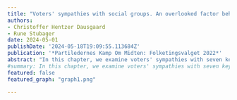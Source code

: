 ```yaml
---
title: "Voters' sympathies with social groups. An overlooked factor behind party choice"
authors:
- Christoffer Hentzer Dausgaard
- Rune Stubager
date: 2024-05-01
publishDate: '2024-05-18T19:09:55.113684Z'
publication: '*Partiledernes Kamp Om Midten: Folketingsvalget 2022*'
abstract: "In this chapter, we examine voters' sympathies with seven key groups - the young and the elderly; the working class and the upper middle class; urban and non-urban dwellers; and Muslims - and how these sympathies are related to party choice. The groups experience varying levels of sympathy among voters, and voters' perceptions of which parties represent each group change somewhat over time. Furthermore, we find that voters' attitudes towards the groups affect their party choice, such that parties associated with a given group receive more votes among those who sympathise with the group. This points to group sympathies as an overlooked explanation in electoral research, which has long focused on objective group memberships. Despite the diminished importance of group memberships, our analyses show that social groups still play an important role in Danish voter behaviour."
#summary: In this chapter, we examine voters' sympathies with seven key groups - the young and the elderly; the working class and the upper middle class; urban and non-urban dwellers; and Muslims - and how these sympathies are related to party choice. We find that voters' attitudes towards the groups affect their party choice, such that parties associated with a given group receive more votes among those who sympathise with the group. This points to group sympathies as a neglected explanation in electoral research, which has long focused on objective group memberships. Despite the diminished importance of group memberships, our analyses show that social groups still play an important role in Danish voter behaviour. 
featured: false
featured_graph: "graph1.png"

---
```

